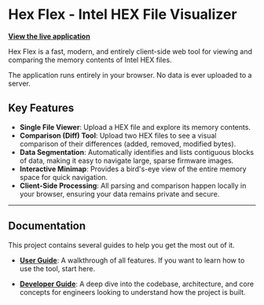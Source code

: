 # Hex Flex - Intel HEX File Visualizer

**[View the live application](https://seidleroni.github.io/Hex-Flex-Web/)**

Hex Flex is a fast, modern, and entirely client-side web tool for viewing and comparing the memory contents of Intel HEX files.

The application runs entirely in your browser. No data is ever uploaded to a server.

## Key Features

-   **Single File Viewer**: Upload a HEX file and explore its memory contents.
-   **Comparison (Diff) Tool**: Upload two HEX files to see a visual comparison of their differences (added, removed, modified bytes).
-   **Data Segmentation**: Automatically identifies and lists contiguous blocks of data, making it easy to navigate large, sparse firmware images.
-   **Interactive Minimap**: Provides a bird's-eye view of the entire memory space for quick navigation.
-   **Client-Side Processing**: All parsing and comparison happen locally in your browser, ensuring your data remains private and secure.

---

## Documentation

This project contains several guides to help you get the most out of it.

-   **[User Guide](./docs/USER_GUIDE.md)**: A walkthrough of all features. If you want to learn how to use the tool, start here.

-   **[Developer Guide](./docs/DEVELOPER_GUIDE.md)**: A deep dive into the codebase, architecture, and core concepts for engineers looking to understand how the project is built.
